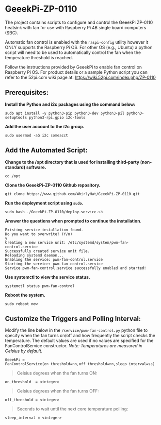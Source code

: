# GeeekPi-ZP-0110
The project contains scripts to configure and control the GeeekPi ZP-0110 heatsink with fan
for use with Raspberry Pi 4B single board computers (SBC).

Automatic fan control is enabled with the ```raspi-config``` utility however it ONLY supports the
Raspberry Pi OS.  For other OS (e.g., Ubuntu) a python script will need to be used to automatically control the fan when the temperature threshold is reached.

Follow the instructions provided by GeeekPi to enable fan control on Raspberry Pi OS. For product details or a sample Python script you can refer to the 52pi.com wiki page at: https://wiki.52pi.com/index.php/ZP-0110

## Prerequisites:
**Install the Python and i2c packages using the command below:**
```
sudo apt install -y python3-pip python3-dev python3-pil python3-setuptools python3-rpi.gpio i2c-tools
```
**Add the user account to the i2c group.**
```
sudo usermod -aG i2c someacct
```

## Add the Automated Script:
**Change to the **/opt** directory that is used for installing third-party (non-standard) software.**
```
cd /opt
```

**Clone the GeeekPi-ZP-0110 Github repository.**
```
git clone https://www.github.com/WhirlyHat/GeeekPi-ZP-0110.git
```

**Run the deployment script using ```sudo```.**
```
sudo bash ./GeeekPi-ZP-0110/deploy-service.sh
```

**Answer the questions when prompted to continue the installation.**
```
Existing service installation found.
Do you want to overwrite? (Y/n)
y
Creating a new service unit: /etc/systemd/system/pwm-fan-control.service
Successfully created service unit file.
Reloading systemd daemon...
Enabling the service: pwm-fan-control.service
Starting the service: pwm-fan-control.service
Service pwm-fan-control.service successfully enabled and started!
```

**Use systemctl to view the service status.**
```
systemctl status pwm-fan-control
```

**Reboot the system.**
```
sudo reboot now
```

## Customize the Triggers and Polling Interval:
Modify the line below in the ```/service/pwm-fan-control.py``` python file to specify when the fan turns on/off and how frequently the script checks the temperature.  The default values are used if no values are specified for the FanControlService constructor.
_Note: Temperatures are measured in Celsius by default._
```
GeeekPi = FanControlService(on_threshold=nn,off_threshold=nn,sleep_interval=ss)
```

>Celsius degrees when the fan turns ON:
```
on_threshold  = <integer>
```

>Celsius degrees when the fan turns OFF:
```
off_threshold = <integer>
```

>
>Seconds to wait until the next core temperature polling:
```
sleep_interval = <integer>
```
